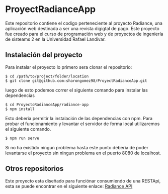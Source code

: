# ProyectRadianceApp
Este repositorio contiene el codigo perteneciente al proyecto Radiance, una aplicación web destinada a ser una revista digigtal de pago. Este proyecto fue creado para el curso de programación web y de proyectos de ingeniería de sisteams 2 en la Universidad Rafael Landivar.

## Instalación del proyecto
Para instalar el proyecto lo primero sera clonar el repositorio:
```shell
$ cd /path/to/project/folder/location
$ git clone git@github.com:sharongomez98/ProyectRadianceApp.git
```
luego de esto podemos correr el siguiente comando para instalar las dependencias
```shell
$ cd ProyectoRadianceApp/radiance-app 
$ npm install
```
Esto deberia permitir la instalación de las dependencias con npm. Para probar el funcionamiento y levantar el servidor de forma local utilizaremos el siguiente comando.
```shell
$ npm run serve
```
Si no ha existido ningun problema hasta este punto deberia de poder levantarse el proyecto sin ningun problema en el puerto 8080 de localhost.
## Otros repositorios
Este proyecto esta diseñado para funciónar consumiendo de una RESTApi, esta se puede encontrar en el siguiente enlace:
[Radiance API](https://github.com/MarcosJSierra/ProyectRadianceApi)